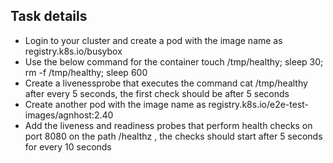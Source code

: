 ## Task details

   - Login to your cluster and create a pod with the image name as registry.k8s.io/busybox
   - Use the below command for the container 
   touch /tmp/healthy; sleep 30; rm -f /tmp/healthy; sleep 600
   - Create a livenessprobe that executes the command cat /tmp/healthy after every 5 seconds, the first check should be after 5 seconds
   - Create another pod with the image name as registry.k8s.io/e2e-test-images/agnhost:2.40
   - Add the liveness and readiness probes that perform health checks on port 8080 on the path /healthz , the checks should start after 5 seconds for every 10 seconds
